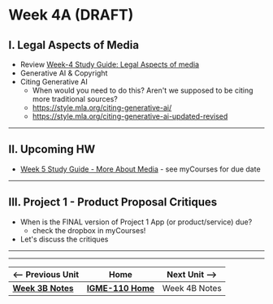 # Week 4A (DRAFT)

## I. Legal Aspects of Media
- Review [Week-4 Study Guide: Legal Aspects of media](https://docs.google.com/document/d/1ezzesDLjtFx2NJ8W63XMO4m64qAtYHsxJ0IV_Tr8Jkk)
- Generative AI & Copyright
- Citing Generative AI
  - When would you need to do this? Aren't we supposed to be citing more traditional sources?
  - https://style.mla.org/citing-generative-ai/
  - https://style.mla.org/citing-generative-ai-updated-revised

---

## II. Upcoming HW
- [Week 5 Study Guide - More About Media](https://docs.google.com/document/d/1tOWF5bkUcpgSNVwjfjuHR47QUroePsl4RDsGdylowiM/copy) - see myCourses for due date


---

## III. Project 1 - Product Proposal Critiques
- When is the FINAL version of Project 1 App (or product/service) due?
  - check the dropbox in myCourses!
- Let's discuss the critiques


---
---

| <-- Previous Unit | Home | Next Unit -->
| --- | --- | --- 
|   [**Week 3B Notes**](3B.md)  |  [**IGME-110 Home**](../) | Week 4B Notes
